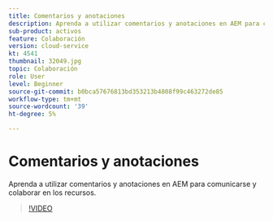 ```yaml
---
title: Comentarios y anotaciones
description: Aprenda a utilizar comentarios y anotaciones en AEM para comunicarse y colaborar en los recursos.
sub-product: activos
feature: Colaboración
version: cloud-service
kt: 4541
thumbnail: 32049.jpg
topic: Colaboración
role: User
level: Beginner
source-git-commit: b0bca57676813bd353213b4808f99c463272de85
workflow-type: tm+mt
source-wordcount: '39'
ht-degree: 5%

---
```



# Comentarios y anotaciones

Aprenda a utilizar comentarios y anotaciones en AEM para comunicarse y colaborar en los recursos.

>[!VIDEO](https://video.tv.adobe.com/v/32049/?quality=12&learn=on&hidetitle=true)